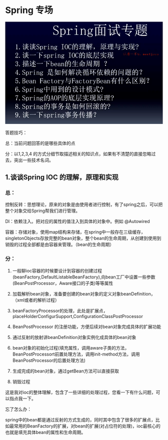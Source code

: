 # Spring 专场

![image-20210319012833036](typoraImg/image-20210319012833036.png)

答题技巧：

总：当前问题回答的是哪些具体的点

分：以1,2,3,4 的方式分细节取描述相关的知识点，如果有不清楚的直接忽略过去，突出一些技术名词。



## 1.谈谈Spring IOC 的理解，原理和实现

### 总：

控制反转：思想理论，原来的对象是由使用者进行控制，有了spring之后，可以把整个对象交给Spring帮我们进行管理。

DI：依赖注入。把对应的属性的值注入到具体的对象中。例如 @Autowired

容器：存储对象，使用map结构来存储，在spring中一般存在三级缓存，singletonObjects存放完整的bean对象，整个bean的生命周期，从创建到使用到销毁的过程全部都是由容器来管理。（bean的生命周期）

### 分：

1. 一般聊ioc容器的时候要设计到容器的创建过程(beanFactory,DefaultListableBeanFactory),向bean工厂中设置一些参数(BeanPostProcessor，Aware接口的子类)等等属性

2. 加载解析bean对象，准备要创建的bean对象的定义对象beanDefinition，（xml或者的解析过程）

3. beanFactoryProcessor的处理，此处是扩展点，placeHolderConfigurSupport,ConfigurationClassPostProcessor
4. BeanPostProcessor 的注册功能，方便后续对bean对象完成具体的扩展功能
5. 通过反射的放射讲beanDefinition对象实例化成具体的bean对象
6. bean对象的初始化过程(填充属性，调用aware子类的方法，BeanPostProcessort前置处理方法，调用init-method方法，调用BeanPostProcessor的后置处理方法)
7. 生成完成的bean对象，通过getBean方法可以直接获取
8. 销毁过程

这是我对ioc的整体理解，包含了一些详细的处理过程，您看一下有什么问题，可以指点我一下。



忘了怎么办：

  spring中的bean都是通过反射的方式生成的，同时其中包含了很多的扩展点，比如最常用的BeanFactory的扩展，对bean的扩展(对占位符的处理)，ioc最核心的也就是填充具体bean的属性和生命周期。